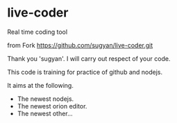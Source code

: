 live-coder
==========

Real time coding tool

from Fork
https://github.com/sugyan/live-coder.git

Thank you 'sugyan'.
I will carry out respect of your code.

This code is training for practice of github and nodejs.

It aims at the following.
- The newest nodejs.
- The newest orion editor.
- The newest other...

